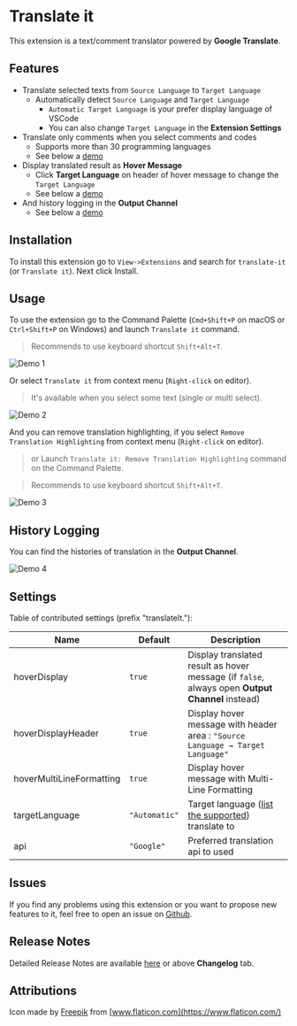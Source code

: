 # Translate it

This extension is a text/comment translator powered by **Google Translate**.

## Features

- Translate selected texts from `Source Language` to `Target Language`
  - Automatically detect `Source Language` and `Target Language`
    - `Automatic Target Language` is your prefer display language of VSCode
    - You can also change `Target Language` in the **Extension Settings**
- Translate only comments when you select comments and codes
  - Supports more than 30 programming languages
  - See below a [demo](#usage)
- Display translated result as **Hover Message**
  - Click **Target Language** on header of hover message to change the `Target Language`
  - See below a [demo](#usage)
- And history logging in the **Output Channel**
  - See below a [demo](#history-logging)

## Installation

To install this extension go to `View->Extensions` and search for `translate-it` (or `Translate it`). Next click Install.

## Usage

To use the extension go to the Command Palette (`Cmd+Shift+P` on macOS or `Ctrl+Shift+P` on Windows) and launch `Translate it` command.
> Recommends to use keyboard shortcut `Shift+Alt+T`.

![Demo 1](./images/readme/demo1.gif)

Or select `Translate it` from context menu (`Right-click` on editor).
> It's available when you select some text (single or multi select).

![Demo 2](./images/readme/demo2.png)

And you can remove translation highlighting, if you select `Remove Translation Highlighting` from context menu (`Right-click` on editor).
> or Launch `Translate it: Remove Translation Highlighting` command on the Command Palette.  

> Recommends to use keyboard shortcut `Shift+Alt+T`.

![Demo 3](./images/readme/demo3.png)

## History Logging

You can find the histories of translation in the **Output Channel**.

![Demo 4](./images/readme/demo4.png)

## Settings

Table of contributed settings (prefix "translateIt."):

| Name                     | Default       | Description                                                                                            |
| ------------------------ | ------------- | ------------------------------------------------------------------------------------------------------ |
| hoverDisplay             | `true`        | Display translated result as hover message (if `false`, always open **Output Channel** instead)        |
| hoverDisplayHeader       | `true`        | Display hover message with header area : `"Source Language → Target Language"`                         |
| hoverMultiLineFormatting | `true`        | Display hover message with Multi-Line Formatting                                                       |
| targetLanguage           | `"Automatic"` | Target language ([list the supported](https://cloud.google.com/translate/docs/languages)) translate to |
| api                      | `"Google"`    | Preferred translation api to used                                                                      |

## Issues

If you find any problems using this extension or you want to propose new features to it, feel free to open an issue on [Github](https://github.com/phoihos/vscode-translate-it/issues).

## Release Notes

Detailed Release Notes are available [here](https://github.com/phoihos/vscode-translate-it/blob/master/CHANGELOG.md) or above **Changelog** tab.

## Attributions

Icon made by [Freepik](https://www.flaticon.com/authors/freepik) from [www.flaticon.com](https://www.flaticon.com/)
